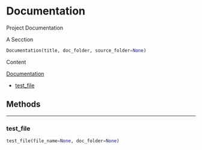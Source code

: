 # Documentation

Project Documentation

A Secction

``` python
Documentation(title, doc_folder, source_folder=None)
```



Content

[Documentation](/documentation.md#documentation)
- [test_file](#test_file)



## Methods

----------
### test_file



``` python
test_file(file_name=None, doc_folder=None)
```

